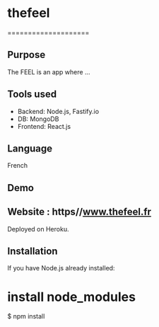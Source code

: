 # thefeel
====================

Purpose
--------------------

The FEEL is an app where ...

Tools used
--------------------

- Backend: Node.js, Fastify.io
- DB: MongoDB
- Frontend: React.js

Language
--------------------

French

Demo
--------------------

Website : https//www.thefeel.fr
--------------------


Deployed on Heroku.

Installation
--------------------
If you have Node.js already installed:
# install node_modules
$ npm install

